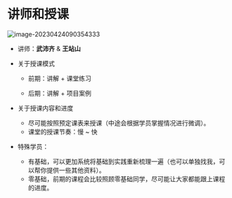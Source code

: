 # 讲师和授课

![image-20230424090354333](assets/image-20230424090354333.png)



- 讲师：**武沛齐** & **王站山**

  

- 关于授课模式

  - 前期：讲解 + 课堂练习

  - 后期：讲解 + 项目案例

    

- 关于授课内容和进度

  - 尽可能按照预定课表来授课（中途会根据学员掌握情况进行微调）。
  - 课堂的授课节奏：慢 ~ 快

  

- 特殊学员：

  - 有基础，可以更加系统将基础到实践重新梳理一遍（也可以单独找我，可以帮你提供一些其他资料）。
  - 零基础，前期的课程会比较照顾零基础同学，尽可能让大家都能跟上课程的进度。

